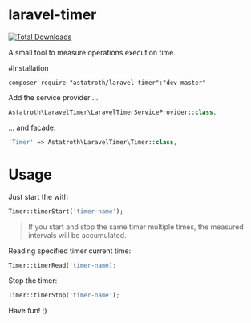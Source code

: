 # laravel-timer
<a href="https://packagist.org/packages/astatroth/laravel-timer"><img src="https://poser.pugx.org/astatroth/laravel-timer/d/total.svg" alt="Total Downloads"></a>

A small tool to measure operations execution time.

#Installation
```
composer require "astatroth/laravel-timer":"dev-master"
```
Add the service provider ...
```php
Astatroth\LaravelTimer\LaravelTimerServiceProvider::class,
```
... and facade:
```php
'Timer' => Astatroth\LaravelTimer\Timer::class,
```

# Usage
Just start the with
```php
Timer::timerStart('timer-name');
```
>If you start and stop the same timer multiple times, the measured intervals will be accumulated.

Reading specified timer current time:
```php
Timer::timerRead('timer-name);
```
Stop the timer:
```php
Timer::timerStop('timer-name');
```

Have fun! ;)
